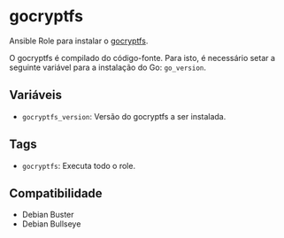 # gocryptfs

Ansible Role para instalar o [gocryptfs](https://github.com/rfjakob/gocryptfs).

O gocryptfs é compilado do código-fonte. Para isto, é necessário setar a
seguinte variável para a instalação do Go: `go_version`.

## Variáveis

- `gocryptfs_version`: Versão do gocryptfs a ser instalada.

## Tags

- `gocryptfs`: Executa todo o role.

## Compatibilidade

- Debian Buster
- Debian Bullseye
